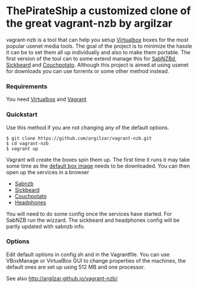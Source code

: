 ThePirateShip
a customized clone of the great vagrant-nzb by argilzar
===========
vagrant-nzb is a tool that can help you setup [Virtualbox](https://www.virtualbox.org/wiki/Downloads) boxes for the most popular usenet media tools. The goal of the project is to minimize the hassle it can be to set them all up individually and also to make them portable. The first version of the tool can to some extend manage this for [SabNZBd](http://sabnzbd.org/), [Sickbeard](http://sickbeard.com/) and [Couchpotato](https://couchpota.to/). Although this project is aimed at using usenet for downloads you can use torrents or some other method instead.

### Requirements
You need [Virtualbox](https://www.virtualbox.org/wiki/Downloads) and [Vagrant](http://www.vagrantup.com/)

### Quickstart
Use this method if you are not changing any of the default options.

```
$ git clone https://github.com/argilzar/vagrant-nzb.git
$ cd vagrant-nzb
$ vagrant up
```
Vagrant will create the boxes spin them up. The first time it runs it may take some time as the [default box image](http://cloud-images.ubuntu.com/vagrant/raring/current/raring-server-cloudimg-amd64-vagrant-disk1.box) needs to be downloaded. You can then open up the services in a browser

* [Sabnzb](http://localhost:8080/)
* [Sickbeard](http://localhost:8081/)
* [Couchpotato](http://localhost:5050/)
* [Headphones](http://localhost:8181/)

You will need to do some config once the services have started. For SabNZB run the wizzard. The sickbeard and headphones config will be partly updated with sabnzb info.

### Options
Edit default options in config.sh and in the Vagrantfile. You can use VBoxManage or VirtualBox GUI to change properties of the machines, the default ones are set up using 512 MB and one processor.

See also http://argilzar.github.io/vagrant-nzb/
